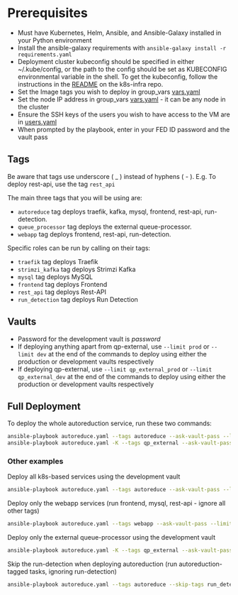 # Prerequisites

- Must have Kubernetes, Helm, Ansible, and Ansible-Galaxy installed in your Python environment
- Install the ansible-galaxy requirements with ```ansible-galaxy install -r requirements.yaml```
- Deployment cluster kubeconfig should be specified in either ~/.kube/config, or the path to the config should be set as KUBECONFIG environmental variable in the shell. To get the kubeconfig, follow the instructions in the [README](https://github.com/autoreduction/k8s-infra) on the k8s-infra repo.
- Set the Image tags you wish to deploy in group_vars [vars.yaml](./group_vars/all/vars.yaml)
- Set the node IP address in group_vars [vars.yaml](./group_vars/all/vars.yaml) - it can be any node in the cluster
- Ensure the SSH keys of the users you wish to have access to the VM are in [users.yaml](./group_vars/all/users.yaml)
- When prompted by the playbook, enter in your FED ID password and the vault pass

## Tags

Be aware that tags use underscore ( _ ) instead of hyphens ( - ). E.g. To deploy rest-api, use the tag ```rest_api```

The main three tags that you will be using are:

- ```autoreduce``` tag deploys traefik, kafka, mysql, frontend, rest-api, run-detection.
- ```queue_processor``` tag deploys the external queue-processor.
- ```webapp``` tag deploys frontend, rest-api, run-detection.

Specific roles can be run by calling on their tags:

- ```traefik``` tag deploys Traefik
- ```strimzi_kafka``` tag deploys Strimzi Kafka
- ```mysql``` tag deploys MySQL
- ```frontend``` tag deploys Frontend
- ```rest_api``` tag deploys Rest-API
- ```run_detection``` tag deploys Run Detection

## Vaults

- Password for the development vault is _password_
- If deploying anything apart from qp-external, use ```--limit prod``` or ```--limit dev``` at the end of the commands to deploy using either the production or development vaults respectively
- If deploying qp-external, use ```--limit qp_external_prod``` or ```--limit qp_external_dev``` at the end of the commands to deploy using either the production or development vaults respectively

## Full Deployment

To deploy the whole autoreduction service, run these two commands:

```bash
ansible-playbook autoreduce.yaml --tags autoreduce --ask-vault-pass --limit prod
ansible-playbook autoreduce.yaml -K --tags qp_external --ask-vault-pass --limit qp_external_prod
```

### Other examples

Deploy all k8s-based services using the development vault

```bash
ansible-playbook autoreduce.yaml --tags autoreduce --ask-vault-pass --limit dev
```

Deploy only the webapp services (run frontend, mysql, rest-api - ignore all other tags)

```bash
ansible-playbook autoreduce.yaml --tags webapp --ask-vault-pass --limit prod
```

Deploy only the external queue-processor using the development vault

```bash
ansible-playbook autoreduce.yaml -K --tags qp_external --ask-vault-pass --limit qp_external_dev
```

Skip the run-detection when deploying autoreduction (run autoreduction-tagged tasks, ignoring run-detection)

```bash
ansible-playbook autoreduce.yaml --tags autoreduce --skip-tags run_detection --ask-vault-pass --limit prod
```
